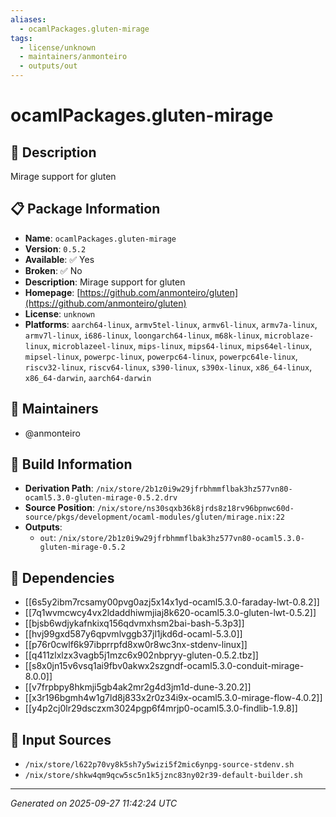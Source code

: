 ```yaml
---
aliases:
  - ocamlPackages.gluten-mirage
tags:
  - license/unknown
  - maintainers/anmonteiro
  - outputs/out
---
```


# ocamlPackages.gluten-mirage

## 📝 Description

Mirage support for gluten

## 📋 Package Information

- **Name**: `ocamlPackages.gluten-mirage`
- **Version**: `0.5.2`
- **Available**: ✅ Yes
- **Broken**: ✅ No
- **Description**: Mirage support for gluten
- **Homepage**: [https://github.com/anmonteiro/gluten](https://github.com/anmonteiro/gluten)
- **License**: `unknown`
- **Platforms**: `aarch64-linux`, `armv5tel-linux`, `armv6l-linux`, `armv7a-linux`, `armv7l-linux`, `i686-linux`, `loongarch64-linux`, `m68k-linux`, `microblaze-linux`, `microblazeel-linux`, `mips-linux`, `mips64-linux`, `mips64el-linux`, `mipsel-linux`, `powerpc-linux`, `powerpc64-linux`, `powerpc64le-linux`, `riscv32-linux`, `riscv64-linux`, `s390-linux`, `s390x-linux`, `x86_64-linux`, `x86_64-darwin`, `aarch64-darwin`
## 👥 Maintainers

- @anmonteiro


## 🔧 Build Information

- **Derivation Path**: `/nix/store/2b1z0i9w29jfrbhmmflbak3hz577vn80-ocaml5.3.0-gluten-mirage-0.5.2.drv`
- **Source Position**: `/nix/store/ns30sqxb36k8jrds8z18rv96bpnwc60d-source/pkgs/development/ocaml-modules/gluten/mirage.nix:22`
- **Outputs**:
  - `out`:  `/nix/store/2b1z0i9w29jfrbhmmflbak3hz577vn80-ocaml5.3.0-gluten-mirage-0.5.2`

## 🔗 Dependencies

- [[6s5y2ibm7rcsamy00pvg0azj5x14x1yd-ocaml5.3.0-faraday-lwt-0.8.2]]
- [[7q1wvmcwcy4vx2ldaddhiwmjiaj8k620-ocaml5.3.0-gluten-lwt-0.5.2]]
- [[bjsb6wdjykafnkixq156qdvmxhsm2bai-bash-5.3p3]]
- [[hvj99gxd587y6qpvmlvggb37jl1jkd6d-ocaml-5.3.0]]
- [[p76r0cwlf6k97ibprrpfd8xw0r8wc3nx-stdenv-linux]]
- [[q411zlxlzx3vagb5j1mzc6x902nbpryy-gluten-0.5.2.tbz]]
- [[s8x0jn15v6vsq1ai9fbv0akwx2szgndf-ocaml5.3.0-conduit-mirage-8.0.0]]
- [[v7frpbpy8hkmji5gb4ak2mr2g4d3jm1d-dune-3.20.2]]
- [[x3r196bgmh4w1g7ld8j833x2r0z34i9x-ocaml5.3.0-mirage-flow-4.0.2]]
- [[y4p2cj0lr29dsczxm3024pgp6f4mrjp0-ocaml5.3.0-findlib-1.9.8]]

## 📁 Input Sources

- `/nix/store/l622p70vy8k5sh7y5wizi5f2mic6ynpg-source-stdenv.sh`
- `/nix/store/shkw4qm9qcw5sc5n1k5jznc83ny02r39-default-builder.sh`

---
*Generated on 2025-09-27 11:42:24 UTC*
